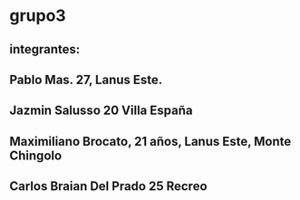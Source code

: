 # grupo3
## integrantes:
## Pablo Mas. 27, Lanus Este.
## Jazmin Salusso 20 Villa España
## Maximiliano Brocato, 21 años, Lanus Este, Monte Chingolo
## Carlos Braian Del Prado 25 Recreo